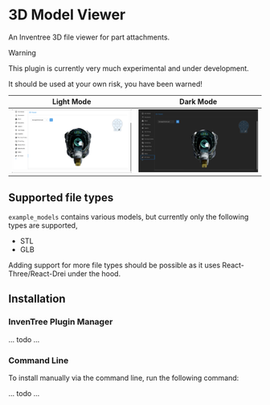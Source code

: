 # 3D Model Viewer

An Inventree 3D file viewer for part attachments.

> [!WARNING]  
> This plugin is currently very much experimental and under development. 
>
> It should be used at your own risk, you have been warned!

| Light Mode | Dark Mode |
| - | - |
| ![Light mode screenshot](/assets/images/screenshotLightMode.png) | ![Dark mode screenshot](/assets/images/screenshotDarkMode.png) |

## Supported file types
`example_models` contains various models, but currently only the following types are supported,

* STL
* GLB

Adding support for more file types should be possible as it uses React-Three/React-Drei under the hood.


## Installation

### InvenTree Plugin Manager

... todo ...

### Command Line 

To install manually via the command line, run the following command:

... todo ...
